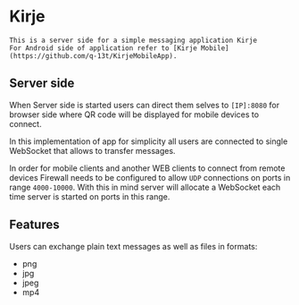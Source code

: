 # Kirje
    This is a server side for a simple messaging application Kirje
    For Android side of application refer to [Kirje Mobile](https://github.com/q-13t/KirjeMobileApp).

## Server side
When Server side is started users can direct them selves to `[IP]:8080` for browser side where QR code will be displayed for mobile devices to connect.

In this implementation of app for simplicity all users are connected to single WebSocket that allows to transfer messages.

In order for mobile clients and another WEB clients to connect from remote devices Firewall needs to be configured to allow `UDP` connections on ports in range `4000-10000`. With this in mind server will allocate a WebSocket each time server is started on ports in this range.

## Features

Users can exchange plain text messages as well as files in formats:

- png
- jpg
- jpeg
- mp4